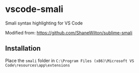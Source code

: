# vscode-smali
Smali syntax highlighting for VS Code

Modified from: https://github.com/ShaneWilton/sublime-smali


## Installation
Place the `smali` folder in `C:\Program Files (x86)\Microsoft VS Code\resources\app\extensions`
